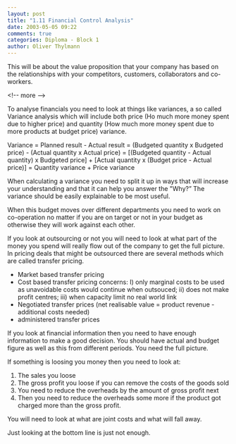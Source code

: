 ```yaml
---
layout: post
title: "1.11 Financial Control Analysis"
date: 2003-05-05 09:22
comments: true
categories: Diploma - Block 1
author: Oliver Thylmann
---
```



This will be about the value proposition that your company has based on the relationships with your competitors, customers, collaborators and co-workers.


&lt;!-- more --&gt;


To analyse financials you need to look at things like variances, a so called Variance analysis which will include both price (Ho much more money spent due to higher price) and quantity (How much more money spent due to more products at budget price) variance.

Variance = Planned result - Actual result = (Budgeted quantity x Budgeted price) - (Actual quantity x Actual price) = [(Budgeted quantity - Actual quantity) x Budgeted price] + [Actual quantity x (Budget price - Actual price)] = Quantity variance + Price variance

When calculating a variance you need to split it up in ways that will increase your understanding and that it can help you answer the &quot;Why?” The variance should be easily explainable to be most useful.

When this budget moves over different departments you need to work on co-operation no matter if you are on target or not in your budget as otherwise they will work against each other.

If you look at outsourcing or not you will need to look at what part of the money you spend will really flow out of the company to get the full picture. In pricing deals that might be outsourced there are several methods which are called transfer pricing.

- Market based transfer pricing
- Cost based transfer pricing
concerns: I) only marginal costs to be used as unavoidable costs would continue when outsouced; ii) does not make profit centres; iii) when capacity limit no real world link
- Negotiated transfer prices (net realisable value = product revenue - additional costs needed)
- administered transfer prices

If you look at financial information then you need to have enough information to make a good decision. You should have actual and budget figure as well as this from different periods. You need the full picture.

If something is loosing you money then you need to look at:

1. The sales you loose
2. The gross profit you loose if you can remove the costs of the goods sold
3. You need to reduce the overheads by the amount of gross profit next
4. Then you need to reduce the overheads some more if the product got charged more than the gross profit.

You will need to look at what are joint costs and what will fall away.

Just looking at the bottom line is just not enough.



